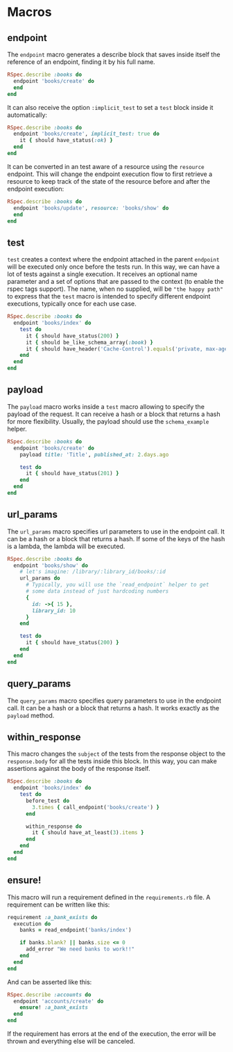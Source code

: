 # Macros

## endpoint

The `endpoint` macro generates a describe block that saves inside itself the reference of an endpoint, finding it by his full name.

```ruby
RSpec.describe :books do
  endpoint 'books/create' do
  end
end
```

It can also receive the option `:implicit_test` to set a `test` block inside it automatically:

```ruby
RSpec.describe :books do
  endpoint 'books/create', implicit_test: true do
    it { should have_status(:ok) }
  end
end
```

It can be converted in an test aware of a resource using the `resource` endpoint. This will change the endpoint execution flow to first retrieve a resource to keep track of the state of the resource before and after the endpoint execution:

```ruby
RSpec.describe :books do
  endpoint 'books/update', resource: 'books/show' do
  end
end
```

## test

`test` creates a context where the endpoint attached in the parent `endpoint` will be executed only once before the tests run. In this way, we can have a lot of tests against a single execution. It receives an optional name parameter and a set of options that are passed to the context (to enable the rspec tags support). The name, when no supplied, will be `"the happy path"` to express that the `test` macro is intended to specify different endpoint executions, typically once for each use case.


```ruby
RSpec.describe :books do
  endpoint 'books/index' do
    test do
      it { should have_status(200) }
      it { should be_like_schema_array(:book) }
      it { should have_header('Cache-Control').equals('private, max-age=0, no-cache') }
    end
  end
end
```

## payload

The `payload` macro works inside a `test` macro allowing to specify the payload of the request. It can receive a hash or a block that returns a hash for more flexibility. Usually, the payload should use the `schema_example` helper.

```ruby
RSpec.describe :books do
  endpoint 'books/create' do
    payload title: 'Title', published_at: 2.days.ago

    test do
      it { should have_status(201) }
    end
  end
end
```

## url_params

The `url_params` macro specifies url parameters to use in the endpoint call. It can be a hash or a block that returns a hash. If some of the keys of the hash is a lambda, the lambda will be executed.

```ruby
RSpec.describe :books do
  endpoint 'books/show' do
    # let's imagine: /library/:library_id/books/:id
    url_params do
      # Typically, you will use the `read_endpoint` helper to get
      # some data instead of just hardcoding numbers
      {
        id: ->{ 15 },
        library_id: 10
      }
    end

    test do
      it { should have_status(200) }
    end
  end
end
```

## query_params

The `query_params` macro specifies query parameters to use in the endpoint call. It can be a hash or a block that returns a hash. It works exactly as the `payload` method.

## within_response

This macro changes the `subject` of the tests from the response object to the `response.body` for all the tests inside this block. In this way, you can make assertions against the body of the response itself.

```ruby
RSpec.describe :books do
  endpoint 'books/index' do
    test do
      before_test do
        3.times { call_endpoint('books/create') }
      end

      within_response do
        it { should have_at_least(3).items }
      end
    end
  end
end
```

## ensure!

This macro will run a requirement defined in the `requirements.rb` file. A requirement can be written like this:

```ruby
requirement :a_bank_exists do
  execution do
    banks = read_endpoint('banks/index')

    if banks.blank? || banks.size <= 0
      add_error "We need banks to work!!"
    end
  end
end
```

And can be asserted like this:

```ruby
RSpec.describe :accounts do
  endpoint 'accounts/create' do
    ensure! :a_bank_exists
  end
end
```

If the requirement has errors at the end of the execution, the error will be thrown and everything else will be canceled.
